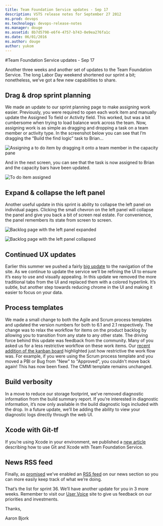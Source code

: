 ```yaml
---
title: Team Foundation Service updates - Sep 17
description: VSTS release notes for September 27 2012
ms.prod: devops
ms.technology: devops-release-notes
ms.manager: douge
ms.assetid: 8b7d5798-e6f4-4757-b743-0e9ea276fa1c
ms.date: 06/01/2016
ms.author: douge
author: yukom
---
```


#Team Foundation Service updates - Sep 17

Another three weeks and another set of updates to the Team Foundation Service. The long Labor Day weekend shortened our sprint a bit; nonetheless, we’ve got a few new capabilities to share.

## Drag & drop sprint planning

We made an update to our sprint planning page to make assigning work easier. Previously, you were required to open each work item and manually update the Assigned To field or Activity field. This worked, but was a bit cumbersome when trying to load balance work across the team. Now, assigning work is as simple as dragging and dropping a task on a team member or activity type. In the screenshot below you can see that I’m dragging the “Build the find logic” task to Brian…

![Assigning a to do item by dragging it onto a team member in the capacity pane](_img/9_17_01.png)

And in the next screen, you can see that the task is now assigned to Brian and the capacity bars have been updated.

![To do item assigned](_img/9_17_02.png)

## Expand & collapse the left panel

Another useful update in this sprint is ability to collapse the left panel on individual pages. Clicking the small chevron on the left panel will collapse the panel and give you back a bit of screen real estate. For convenience, the panel remembers its state from screen to screen.

![Backlog page with the left panel expanded](_img/9_17_03.png)

![Backlog page with the left panel collapsed](_img/9_17_04.png)

## Continued UX updates

Earlier this summer we pushed a fairly [big update](http://blogs.msdn.com/b/bharry/archive/2012/07/16/team-foundation-service-updates-7-16.aspx) to the navigation of the site. As we continue to update the service we’ll be refining the UI to ensure it’s easy to use and visually appealing. In this update we removed the more traditional tabs from the UI and replaced them with a colored hyperlink. It’s subtle, but another step towards reducing chrome in the UI and making it easier to focus on your data.

## Process templates

We made a small change to both the Agile and Scrum process templates and updated the version numbers for both to 6.1 and 2.1 respectively. The change was to relax the workflow for items on the product backlog by allowing you to transition from any state to any other state. The driving force behind this update was feedback from the community. Many of you asked us for a less restrictive workflow on these work items. Our [recent addition of the kanban board](aug-13-team-services.md) highlighted just how restrictive the work flow was. For example, if you were using the Scrum process template and you moved a PBI or Bug from "New" to "Approved", you couldn't move back again! This has now been fixed. The CMMI template remains unchanged.

## Build verbosity

In a move to reduce our storage footprint, we’ve removed diagnostic information from the build summary report. If you’re interested in diagnostic information, it’s now only available in the build diagnostic logs included with the drop. In a future update, we’ll be adding the ability to view your diagnostic logs directly through the web UI.

## Xcode with Git-tf

If you’re using Xcode in your environment, we published a [new article](/azure/devops/git/share-your-code-in-git-xcode?view=vsts) describing how to use Git and Xcode with Team Foundation Service.

## News RSS feed

Finally, as [promised](http://blogs.msdn.com/b/bharry/archive/2012/08/27/team-foundation-service-updates-8-27.aspx) we’ve enabled an [RSS feed](https://visualstudio.microsoft.com/team-services/release-notes-feed/?feed=release-notes-feed) on our news section so you can more easily keep track of what we’re doing.

That’s the list for sprint 36. We’ll have another update for you in 3 more weeks. Remember to visit our [User Voice](https://visualstudio.uservoice.com/forums/330519-vso) site to give us feedback on our priorities and investments.

Thanks,

Aaron Bjork
